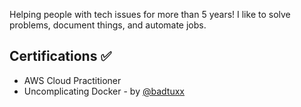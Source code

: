Helping people with tech issues for more than 5 years! I like to solve problems, document things, and automate jobs.

## Certifications ✅
- AWS Cloud Practitioner
- Uncomplicating Docker - by <a href=https://github.com/badtuxx> @badtuxx </a>
